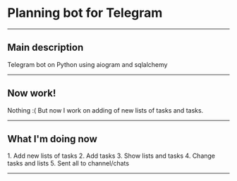<h1>Planning bot for Telegram</h1>

----

<h2>Main description</h2>
Telegram bot on Python using aiogram and sqlalchemy

----

<h2>Now work!</h2>
Nothing :( 
But now I work on adding of new lists of tasks and tasks.

----

<h2>What I'm doing now</h2>
1. Add new lists of tasks
2. Add tasks
3. Show lists and tasks
4. Change tasks and lists
5. Sent all to channel/chats

----
